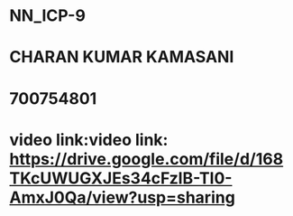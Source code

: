 # NN_ICP-9
# CHARAN KUMAR KAMASANI
# 700754801
# video link:video link: https://drive.google.com/file/d/168TKcUWUGXJEs34cFzlB-TI0-AmxJ0Qa/view?usp=sharing
